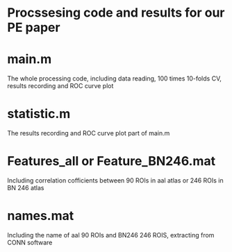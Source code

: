 # Procssesing code and results for our PE paper
# main.m       
The whole processing code, including data reading, 100 times 10-folds CV, results recording and ROC curve plot
# statistic.m  
The results recording and ROC curve plot part of main.m
# Features_all or Feature_BN246.mat
Including correlation cofficients between 90 ROIs in aal atlas or 246 ROIs in BN 246 atlas
# names.mat
Including the name of aal 90 ROIs and BN246 246 ROIS, extracting from CONN software
